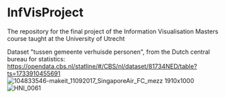 # InfVisProject
The repository for the final project of the Information Visualisation Masters course taught at the University of Utrecht

Dataset "tussen gemeente verhuisde personen", from the Dutch central bureau for statistics: https://opendata.cbs.nl/statline/#/CBS/nl/dataset/81734NED/table?ts=1733910455691
![104833546-makeit_11092017_SingaporeAir_FC_mezz 1910x1000](https://github.com/user-attachments/assets/173f6acc-d5ed-42a8-a2d3-7ba7ab7da8c0)
![HNI_0061](https://github.com/user-attachments/assets/d9d05f5c-dc6d-4fd4-8246-d3c4acca59ba)


